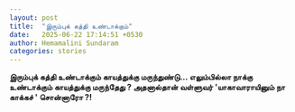 ```yaml
---
layout: post
title:  "இரும்புக் கத்தி உண்டாக்கும்"
date:   2025-06-22 17:14:51 +0530
author: Hemamalini Sundaram
categories: stories
---
```


**இரும்புக் கத்தி உண்டாக்கும் காயத்துக்கு மருந்துண்டு\... எலும்பில்லா நாக்கு உண்டாக்கும்
காயத்துக்கு மருந்தேது ? அதனால்தான் வள்ளுவர் \'யாகாவாராயினும் நா காக்கச் \' சொன்னாரோ
?!**
